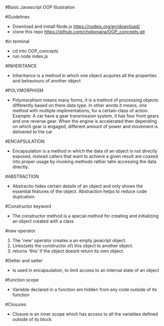 #Basic Javascript OOP Illustration 

#Guidelines
- Download and install Node.js https://nodejs.org/en/download/ 
- clone this repo https://github.com/chokonaira/OOP_concepts.git 

#in terminal 
- cd into OOP_concepts 
- run node index.js

#INHERITANCE
* Inheritance is a method in which one object acquires all the properties and behaviours of another object

#POLYMORPHISM
* Polymorphism means many forms, it is a method of processing objects differently based on there data type.
  In other words it means, one method with multiple implimentations, for a certain class of action.
  Example:
  A car have a gear transmission system, it has four front gears and one reverse gear. When the engine is accelerated then depending on which gear is engaged, different amount of power and movement is delivered to the car

#ENCAPSULATION
* Encapsulation is a method in which the data of an object is not directly exposed, instead callers that want to achieve a given result are coaxed into proper usage by invoking methods rather tahn accessing the data directly.

#ABSTRACTION
* Abstractio hides certain details of an object and only shows the essential features of the object. Abstraction helps to reduce code duplcation.


#Constructor keyword
* The constructor method is a special method for creating and initializing an object created with a class

#new operator
1. The 'new' operator creates a an empty javacript object.
2. Links(sets the constructor of) this object to another object.
3. returns 'this' if the object doesnt return its own object.

#Getter and setter
* Is used in encapsulation, to limit access to an internal state of an object

#function scope
* Varieble declared in a function are hidden from any code outside of its function

#Closures
* Closure is an inner scope which has access to all the variebles defined outside of its block

